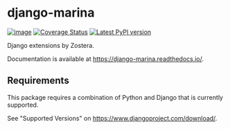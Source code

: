 # django-marina

[![image](https://github.com/zostera/django-marina/workflows/CI/badge.svg?branch=main)](https://github.com/zostera/django-marina/actions?workflow=CI)
[![Coverage Status](https://coveralls.io/repos/github/zostera/django-marina/badge.svg?branch=main)](https://coveralls.io/github/zostera/django-marina?branch=main)
[![Latest PyPI version](https://img.shields.io/pypi/v/django-marina.svg)](https://pypi.python.org/pypi/django-marina)

Django extensions by Zostera.

Documentation is available at <https://django-marina.readthedocs.io/>.

## Requirements

This package requires a combination of Python and Django that is currently supported.

See "Supported Versions" on https://www.djangoproject.com/download/.
